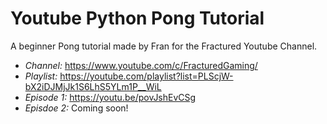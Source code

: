 # Youtube Python Pong Tutorial
 A beginner Pong tutorial made by Fran for the Fractured Youtube Channel.


- *Channel:* https://www.youtube.com/c/FracturedGaming/
- *Playlist:* https://youtube.com/playlist?list=PLScjW-bX2iDJMjJk1S6LhS5YLm1P__WiL
- *Episode 1:* https://youtu.be/povJshEvCSg
- *Episdoe 2:* Coming soon!
